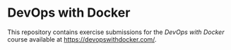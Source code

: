 # DevOps with Docker

This repository contains exercise submissions for the *DevOps with Docker* course available at <https://devopswithdocker.com/>.
